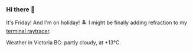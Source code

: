 ### Hi there :wave:

It's Friday! And I'm on holiday! :desert_island: I might be finally adding refraction to my [terminal raytracer](https://github.com/bewuethr/bash-raytracer).

Weather in Victoria BC: partly cloudy, at +13°C.
